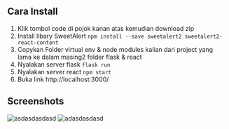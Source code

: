 ## Cara Install
1. Klik tombol code di pojok kanan atas kemudian download zip
2. Install libary SweetAlert `npm install --save sweetalert2 sweetalert2-react-content`
3. Copykan Folder virtual env & node modules kalian dari project yang lama ke dalam masing2 folder flask & react
4. Nyalakan server flask `flask run`
5. Nyalakan server react `npm start`
6. Buka link http://localhost:3000/

## Screenshots
![asdasdasdasd](https://user-images.githubusercontent.com/43224845/172612700-7194e2f1-210d-47ce-b233-1386e31c66b7.png)
![adasdasdasd](https://user-images.githubusercontent.com/43224845/172612741-ee0ba0e7-662d-4fb3-b796-862c7bc370a9.png)

